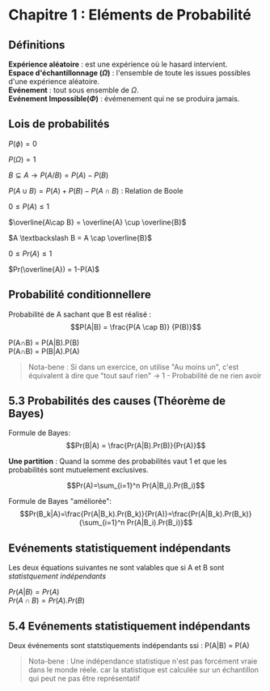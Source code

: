
# Chapitre 1 : Eléments de Probabilité
## Définitions 

**Expérience aléatoire** : est une expérience où le hasard intervient.   
**Espace d'échantillonnage ($\Omega$)** : l'ensemble de toute les issues possibles d'une expérience aléatoire.  
**Evénement** : tout sous ensemble de $\Omega$.  
**Evénement Impossible($\Phi$)** : évémenement qui ne se produira jamais.

## Lois de probabilités

$P(\phi) = 0$

$P(\Omega) = 1$

$B  \subseteq  A \rightarrow P(A/B) = P(A)-P(B)$

$P(A \cup B) = P(A)+P(B)-P(A \cap B)$ : Relation de Boole

$0 \leq P(A) \leq 1$

$\overline{A\cap B} = \overline{A} \cup \overline{B}$

$A \textbackslash B = A \cap \overline{B}$

$0 \leq Pr(A) \leq 1$

$Pr(\overline{A}) = 1-P(A)$

## Probabilité conditionnellere

Probabilité de A sachant que B est réalisé : $$P(A|B) = \frac{P(A \cap B)} {P(B)}$$

P(A$\cap$B) = P(A|B).P(B)   
P(A$\cap$B) = P(B|A).P(A)


> Nota-bene : Si dans un exercice, on utilise "Au moins un", c'est équivalent à dire que "tout sauf rien" $\rightarrow$ 1 - Probabilité de ne rien avoir

## 5.3 Probabilités des causes (Théorème de Bayes)


Formule de Bayes:
$$Pr(B|A) = \frac{Pr(A|B).Pr(B)}{Pr(A)}$$

**Une partition** : Quand la somme des probabilités vaut 1 et que les probabilités sont mutuelement exclusives.

$$Pr(A)=\sum_{i=1}^n Pr(A|B_i).Pr(B_i)$$

Formule de Bayes "améliorée":
$$Pr(B_k|A)=\frac{Pr(A|B_k).Pr(B_k)}{Pr(A)}=\frac{Pr(A|B_k).Pr(B_k)}{\sum_{i=1}^n Pr(A|B_i).Pr(B_i)}$$


## Evénements statistiquement indépendants 

Les deux équations suivantes ne sont valables que si A et B sont *statistquement indépendants*

$Pr(A|B)=Pr(A)$  
$Pr(A\cap B)=Pr(A).Pr(B)$


## 5.4 Evénements statistiquement indépendants

Deux événements sont statstiquements indépendants ssi : P(A|B) = P(A)

> Nota-bene : Une indépendance statistique n'est pas forcément vraie dans le monde réele. car la statistique est calculée sur un échantillon qui peut ne pas être représentatif

